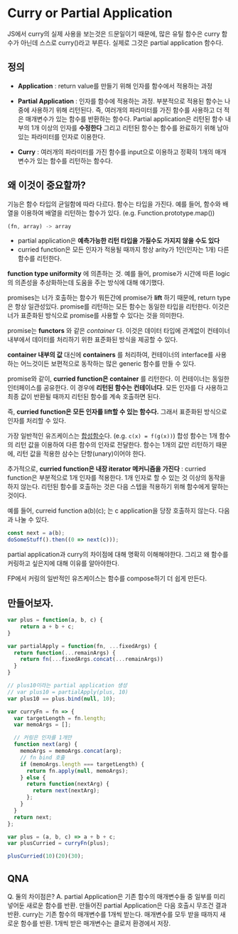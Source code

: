 # Curry or Partial Application

JS에서 curry의 실제 사용을 보는것은 드문일이기 때문에, 많은 유틸 함수은 curry 함수가 아닌데 스스로 curry()라고 부른다. 실제로 그것은 partial application 함수다.

## 정의

- **Application** : return value를 만들기 위해 인자를 함수에서 적용하는 과정
- **Partial Application** : 인자를 함수에 적용하는 과정. 부분적으로 적용된 함수는 나중에 사용하기 위해 리턴된다. 즉, 여러개의 파라미터를 가진 함수를 사용하고 더 적은 매개변수가 있는 함수를 반환하는 함수다. Partial application은 리턴된 함수 내부의 1개 이상의 인자를 **수정한다** 그리고 리턴된 함수는 함수를 완료하기 위해 남아있는 파라미터를 인자로 이용한다.

- **Curry** : 여러개의 파라미터를 가진 함수를 input으로 이용하고 정확히 1개의 매개변수가 있는 함수를 리턴하는 함수다.

## 왜 이것이 중요할까?

기능은 함수 타입의 균일함에 따라 다르다.
함수는 타입을 가진다. 예를 들어, 함수와 배열을 이용하여 배열을 리턴하는 함수가 있다.
(e.g. Function.prototype.map())

```js
(fn, array) -> array
```

- partial application은 **예측가능한 리턴 타입을 가질수도 가지지 않을 수도 있다**
- curried function은 모든 인자가 적용될 때까지 항상 arity가 1인(인자는 1개) 다른 함수를 리턴한다.

**function type uniformity** 에 의존하는 것.
예를 들어, promise가 시간에 따른 logic의 의존성을 추상화하는데 도움을 주는 방식에 대해 얘기했다.

promises는 너가 호출하는 함수가 뭐든간에 promise가 **lift** 하기 때문에, return type은 항상 일관성있다. promise를 리턴하는 모든 함수는 동일한 타입을 리턴한다. 이것은 너가 표준화된 방식으로 promise를 사용할 수 있다는 것을 의미한다.

promise는 **functors** 와 같은 _container_ 다. 이것은 데이터 타입에 관계없이 컨테이너 내부에서 데이터를 처리하기 위한 표준화된 방식을 제공할 수 있다.

**container 내부의 값** 대신에 **containers** 를 처리하여, 컨테이너의 interface를 사용하는 어느것이든 보편적으로 동작하는 많은 generic 함수를 만들 수 있다.

promise와 같이, **curried function은 container** 를 리턴한다. 이 컨테이너는 동일한 인터페이스를 공유한다. 이 경우에 **리턴된 함수는 컨테이너다**. 모든 인자를 다 사용하고 최종 값이 반환될 때까지 리턴된 함수를 계속 호출하면 된다.

즉, **curried function은 모든 인자를 lift할 수 있는 함수다.** 그래서 표준화된 방식으로 인자를 처리할 수 있다.

가장 일반적인 유즈케이스는 [합성함수](https://medium.com/javascript-scene/master-the-javascript-interview-what-is-function-composition-20dfb109a1a0)다. (e.g. `c(x) = f(g(x))`) 합성 함수는 1개 함수의 리턴 값을 이용하여 다른 함수의 인자로 전달한다. 함수는 1개의 값만 리턴하기 때문에, 리턴 값을 적용한 삼수는 단항(unary)이어야 한다.

추가적으로, **curried function은 내장 iterator 메커니즘을 가진다** : curried function은 부분적으로 1개 인자를 적용한다. 1개 인자로 할 수 있는 것 이상의 동작을 하지 않는다. 리턴된 함수를 호출하는 것은 다음 스텝을 적용하기 위해 함수에게 말하는 것이다.

예를 들어, curreid function a(b)(c); 는 c application을 당장 호출하지 않는다. 다음과 나눌 수 있다.

```js
const next = a(b);
doSomeStuff().then((0 => next(c)));
```

partial application과 curry의 차이점에 대해 명확히 이해해야한다. 그리고 왜 함수를 커링하고 싶은지에 대해 이유를 알아야한다.

FP에서 커링의 일반적인 유즈케이스는 함수를 compose하기 더 쉽게 만든다.

## 만들어보자.

```js
var plus = function(a, b, c) {
	return a + b + c;
}

var partialApply = function(fn, ...fixedArgs) {
  return function(...remainArgs) {
    return fn(...fixedArgs.concat(...remainArgs))
  }
}

// plus10이라는 partial application 생성
// var plus10 = partialApply(plus, 10)
var plus10 == plus.bind(null, 10);
```

```js
var curryFn = fn => {
  var targetLength = fn.length;
  var memoArgs = [];

  // 커링은 인자를 1개만
  function next(arg) {
    memoArgs = memoArgs.concat(arg);
    // fn bind 호출
    if (memoArgs.length === targetLength) {
      return fn.apply(null, memoArgs);
    } else {
      return function(nextArg) {
        return next(nextArg);
      };
    }
  }
  return next;
};

var plus = (a, b, c) => a + b + c;
var plusCurried = curryFn(plus);

plusCurried(10)(20)(30);
```

## QNA

Q. 둘의 차이점은?
A. partial Application은 기존 함수의 매개변수들 중 일부를 미리 넣어둔 새로운 함수를 반환. 만들어진 partial Application은 다음 호출시 무조건 결과 반환.
curry는 기존 함수의 매개변수를 1개씩 받는다. 매개변수를 모두 받을 때까지 새로운 함수를 반환. 1개씩 받은 매개변수는 클로저 환경에서 저장.

